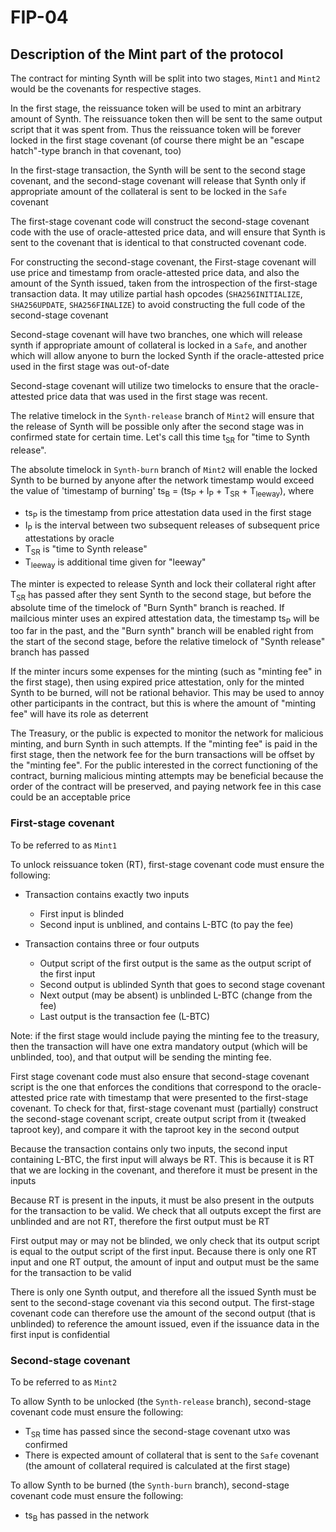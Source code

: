 # FIP-04

## Description of the Mint part of the protocol

The contract for minting Synth will be split into two stages, `Mint1` and `Mint2` would be
the covenants for respective stages.

In the first stage, the reissuance token will be used to mint an arbitrary amount of Synth.
The reissuance token then will be sent to the same output script that it was spent from.
Thus the reissuance token will be forever locked in the first stage covenant (of course
there might be an "escape hatch"-type branch in that covenant, too)

In the first-stage transaction, the Synth will be sent to the second stage covenant, and
the second-stage covenant will release that Synth only if appropriate amount of the
collateral is sent to be locked in the `Safe` covenant

The first-stage covenant code will construct the second-stage covenant code with the use
of oracle-attested price data, and will ensure that Synth is sent to the covenant that is
identical to that constructed covenant code.

For constructing the second-stage covenant, the First-stage covenant will use price
and timestamp from oracle-attested price data, and also the amount of the Synth issued,
taken from the introspection of the first-stage transaction data. It may utilize partial
hash opcodes (`SHA256INITIALIZE`, `SHA256UPDATE`, `SHA256FINALIZE`) to avoid constructing
the full code of the second-stage covenant

Second-stage covenant will have two branches, one which will release synth if appropriate
amount of collateral is locked in a `Safe`, and another which will allow anyone to burn the
locked Synth if the oracle-attested price used in the first stage was out-of-date

Second-stage covenant will utilize two timelocks to ensure that the oracle-attested price
data that was used in the first stage was recent.

The relative timelock in the `Synth-release` branch of `Mint2` will ensure that the release
of Synth will be possible only after the second stage was in confirmed state for certain time.
Let's call this time t<sub>SR</sub> for "time to Synth release".

The absolute timelock in `Synth-burn` branch of `Mint2` will enable the locked Synth to be burned
by anyone after the network timestamp would exceed the value of 'timestamp of burning'
ts<sub>B</sub> = (ts<sub>P</sub> + I<sub>P</sub> + T<sub>SR</sub> + T<sub>leeway</sub>), where

- ts<sub>P</sub> is the timestamp from price attestation data used in the first stage
- I<sub>P</sub> is the interval between two subsequent releases of subsequent price attestations by oracle
- T<sub>SR</sub> is "time to Synth release"
- T<sub>leeway</sub> is additional time given for "leeway"

The minter is expected to release Synth and lock their collateral right after T<sub>SR</sub> has passed
after they sent Synth to the second stage, but before the absolute time of the timelock of
"Burn Synth" branch is reached. If mailcious minter uses an expired attestation data, the
timestamp ts<sub>P</sub> will be too far in the past, and the "Burn synth" branch will be enabled right
from the start of the second stage, before the relative timelock of "Synth release" branch
has passed

If the minter incurs some expenses for the minting (such as "minting fee" in the first stage),
then using expired price attestation, only for the minted Synth to be burned, will not be rational
behavior. This may be used to annoy other participants in the contract, but this is where the
amount of "minting fee" will have its role as deterrent

The Treasury, or the public is expected to monitor the network for malicious minting, and burn
Synth in such attempts. If the "minting fee" is paid in the first stage, then the network fee
for the burn transactions will be offset by the "minting fee". For the public interested in the
correct functioning of the contract, burning malicious minting attempts may be beneficial because
the order of the contract will be preserved, and paying network fee in this case could be an
acceptable price

### First-stage covenant

To be referred to as `Mint1`

To unlock reissuance token (RT), first-stage covenant code must ensure the following:

- Transaction contains exactly two inputs
  * First input is blinded
  * Second input is unblined, and contains L-BTC (to pay the fee)

- Transaction contains three or four outputs
  * Output script of the first output is the same as the output script of the first input
  * Second output is ublinded Synth that goes to second stage covenant
  * Next output (may be absent) is unblinded L-BTC (change from the fee)
  * Last output is the transaction fee (L-BTC)

Note: if the first stage would include paying the minting fee to the treasury, then the transaction
will have one extra mandatory output (which will be unblinded, too), and that output will be sending
the minting fee.

First stage covenant code must also ensure that second-stage covenant script is the one
that enforces the conditions that correspond to the oracle-attested price rate with timestamp that
were presented to the first-stage covenant. To check for that, first-stage covenant must (partially)
construct the second-stage covenant script, create output script from it (tweaked taproot key),
and compare it with the taproot key in the second output

Because the transaction contains only two inputs, the second input containing L-BTC, the first input
will always be RT. This is because it is RT that we are locking in the covenant, and therefore
it must be present in the inputs

Because RT is present in the inputs, it must be also present in the outputs for the transaction
to be valid. We check that all outputs except the first are unblinded and are not RT, therefore
the first output must be RT

First output may or may not be blinded, we only check that its output script is equal to the output
script of the first input. Because there is only one RT input and one RT output, the amount of
input and output must be the same for the transaction to be valid

There is only one Synth output, and therefore all the issued Synth must be sent to the second-stage
covenant via this second output. The first-stage covenant code can therefore use the amount of
the second output (that is unblinded) to reference the amount issued, even if the issuance data
in the first input is confidential

### Second-stage covenant

To be referred to as `Mint2`

To allow Synth to be unlocked (the `Synth-release` branch), second-stage covenant code must ensure
the following:

- T<sub>SR</sub> time has passed since the second-stage covenant utxo was confirmed
- There is expected amount of collateral that is sent to the `Safe` covenant (the amount of collateral
required is calculated at the first stage)

To allow Synth to be burned (the `Synth-burn` branch), second-stage covenant code must ensure
the following:

- ts<sub>B</sub> has passed in the network
